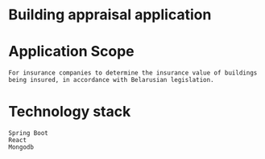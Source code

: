 # Building appraisal application

# Application Scope
    For insurance companies to determine the insurance value of buildings being insured, in accordance with Belarusian legislation.

# Technology stack
    Spring Boot
    React
    Mongodb